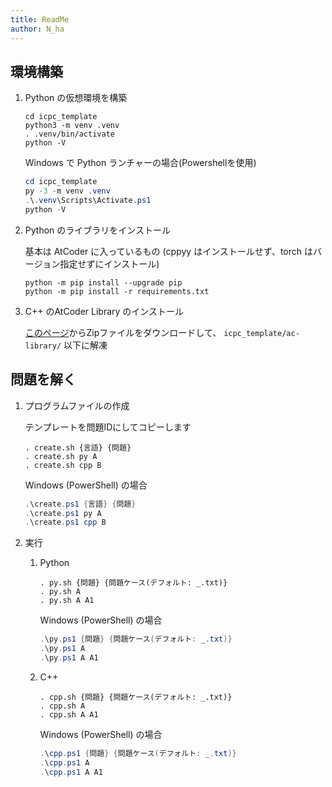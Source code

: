 ```yaml
---
title: ReadMe
author: N_ha
---
```


## 環境構築

1. Python の仮想環境を構築

   ```shell
   cd icpc_template
   python3 -m venv .venv
   . .venv/bin/activate
   python -V
   ```

   Windows で Python ランチャーの場合(Powershellを使用)

   ```powershell
   cd icpc_template
   py -3 -m venv .venv
   .\.venv\Scripts\Activate.ps1
   python -V
   ```

2. Python のライブラリをインストール

    基本は AtCoder に入っているもの
    (cppyy はインストールせず、torch はバージョン指定せずにインストール)

   ```shell
   python -m pip install --upgrade pip
   python -m pip install -r requirements.txt
   ```

3. C++ のAtCoder Library のインストール

   [このページ](https://atcoder.jp/posts/517)からZipファイルをダウンロードして、 `icpc_template/ac-library/` 以下に解凍

## 問題を解く

1. プログラムファイルの作成

   テンプレートを問題IDにしてコピーします

   ```shell
   . create.sh {言語} {問題}
   . create.sh py A
   . create.sh cpp B
   ```

   Windows (PowerShell) の場合

   ```powershell
   .\create.ps1 {言語} {問題}
   .\create.ps1 py A
   .\create.ps1 cpp B
   ```

2. 実行

   1. Python

      ```shell
      . py.sh {問題} {問題ケース(デフォルト: _.txt)}
      . py.sh A
      . py.sh A A1

      ```

      Windows (PowerShell) の場合

      ```powershell
      .\py.ps1 {問題} {問題ケース(デフォルト: _.txt)}
      .\py.ps1 A
      .\py.ps1 A A1
      ```

   2. C++

      ```shell
      . cpp.sh {問題} {問題ケース(デフォルト: _.txt)}
      . cpp.sh A
      . cpp.sh A A1

      ```

      Windows (PowerShell) の場合

      ```powershell
      .\cpp.ps1 {問題} {問題ケース(デフォルト: _.txt)}
      .\cpp.ps1 A
      .\cpp.ps1 A A1
      ```
